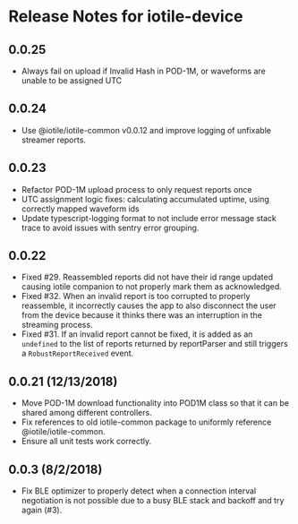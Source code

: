 # Release Notes for iotile-device

## 0.0.25

- Always fail on upload if Invalid Hash in POD-1M, or waveforms are unable to be assigned   UTC

## 0.0.24

- Use @iotile/iotile-common v0.0.12 and improve logging of unfixable streamer reports.

## 0.0.23

- Refactor POD-1M upload process to only request reports once
- UTC assignment logic fixes: calculating accumulated uptime, using correctly mapped waveform ids
- Update typescript-logging format to not include error message stack trace to avoid
  issues with sentry error grouping.

## 0.0.22

- Fixed #29.  Reassembled reports did not have their id range updated causing iotile companion
  to not properly mark them as acknowledged.
- Fixed #32.  When an invalid report is too corrupted to properly reassemble, it incorrectly
  causes the app to also disconnect the user from the device because it thinks there was an
  interruption in the streaming process.
- Fixed #31.  If an invalid report cannot be fixed, it is added as an `undefined` to the list
  of reports returned by reportParser and still triggers a `RobustReportReceived` event.

## 0.0.21 (12/13/2018)

- Move POD-1M download functionality into POD1M class so that it can be shared among
  different controllers.
- Fix references to old iotile-common package to uniformly reference @iotile/iotile-common.
- Ensure all unit tests work correctly.

## 0.0.3 (8/2/2018)

- Fix BLE optimizer to properly detect when a connection interval negotiation is
  not possible due to a busy BLE stack and backoff and try again (#3).
